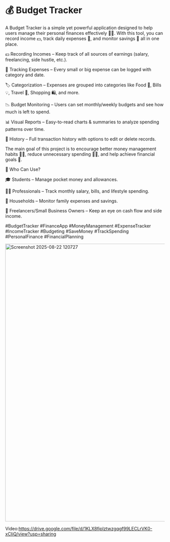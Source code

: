 <h1>💰 Budget Tracker</h1>

A Budget Tracker is a simple yet powerful application designed to help users manage their personal finances effectively 🧾✨. With this tool, you can record income 💵, track daily expenses 🛒, and monitor savings 🏦 all in one place.

💵 Recording Incomes – Keep track of all sources of earnings (salary, freelancing, side hustle, etc.).

🛒 Tracking Expenses – Every small or big expense can be logged with category and date.

🏷 Categorization – Expenses are grouped into categories like Food 🍔, Bills 💡, Travel 🚗, Shopping 🛍, and more.

📉 Budget Monitoring – Users can set monthly/weekly budgets and see how much is left to spend.

📊 Visual Reports – Easy-to-read charts & summaries to analyze spending patterns over time.

📝 History – Full transaction history with options to edit or delete records.

The main goal of this project is to encourage better money management habits 🧠💡, reduce unnecessary spending 🚫🛒, and help achieve financial goals 🎯.

👥 Who Can Use?

🎓 Students – Manage pocket money and allowances.

👩‍💻 Professionals – Track monthly salary, bills, and lifestyle spending.

🏡 Households – Monitor family expenses and savings.

💼 Freelancers/Small Business Owners – Keep an eye on cash flow and side income.

#BudgetTracker #FinanceApp #MoneyManagement #ExpenseTracker #IncomeTracker #Budgeting #SaveMoney #TrackSpending #PersonalFinance #FinancialPlanning

<img width="1773" height="879" alt="Screenshot 2025-08-22 120727" src="https://github.com/user-attachments/assets/c7de85b3-9c39-4e29-8eca-d6fc48968dba" />


Video:https://drive.google.com/file/d/1KLX8fipIztwzgqgf99LECLrVK0-xCIiQ/view?usp=sharing

